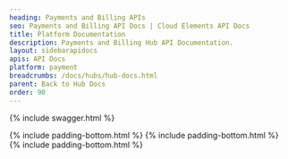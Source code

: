 ```yaml
---
heading: Payments and Billing APIs
seo: Payments and Billing API Docs | Cloud Elements API Docs
title: Platform Documentation
description: Payments and Billing Hub API Documentation.
layout: sidebarapidocs
apis: API Docs
platform: payment
breadcrumbs: /docs/hubs/hub-docs.html
parent: Back to Hub Docs
order: 90
---
```


{% include swagger.html %}

{% include padding-bottom.html %}
{% include padding-bottom.html %}
{% include padding-bottom.html %}
